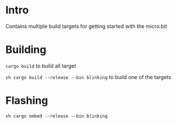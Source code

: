 # Intro

Contains multiple build targets for getting started with the micro:bit 

# Building

```cargo build``` to build all target

```sh cargo build --release --bin blinking``` to build one of the targets

# Flashing

```sh cargo embed --release --bin blinking```

